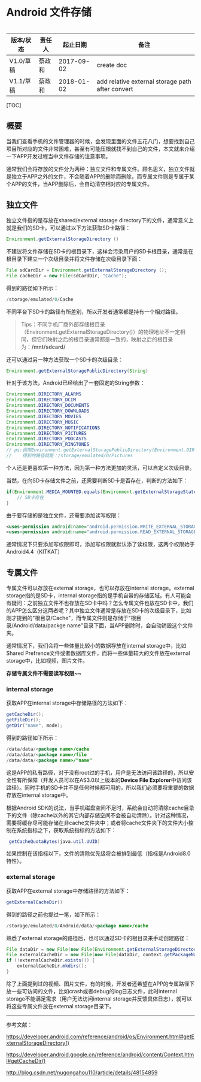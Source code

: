 ﻿# Android 文件存储

# 

| 版本/状态 | 责任人 | 起止日期   | 备注                                             |
| --------- | ------ | ---------- | ------------------------------------------------ |
| V1.0/草稿 | 蔡政和 | 2017-09-02 | create doc                                       |
| V1.1/草稿 | 蔡政和 | 2018-01-02 | add relative external storage path after convert |

[TOC]

## 概要

当我们查看手机的文件管理器的时候，会发现里面的文件五花八门，想要找到自己项目所对应的文件非常困难，甚至有可能压根就找不到自己的文件，本文就来介绍一下APP开发过程当中文件存储的注意事项。

通常我们会将存放的文件分为两种：独立文件和专属文件。顾名思义，独立文件就是独立于APP之外的文件，不会随着APP的删除而删除，而专属文件则是专属于某个APP的文件，当APP删除后，会自动清空相对应的专属文件。

## 独立文件

独立文件指的是存放在shared/external storage directory下的文件，通常意义上就是我们的SD卡。可以通过以下方法获取SD卡路径：

```Java
Environment.getExternalStorageDirectory ()
```

不建议将文件存储在SD卡的根目录下，这样会污染用户的SD卡根目录，通常是在根目录下建立一个次级目录并将文件存储在次级目录下面：

```java
File sdCardDir = Environment.getExternalStorageDirectory ();
File cacheDir = new File(sdCardDir, "Cache");
```

得到的路径如下所示：

```java
/storage/emulated/0/Cache
```

不同平台下SD卡的路径有所差别，所以开发者通常都是持有一个相对路径。

> Tips：不同手机厂商外部存储根目录（Environment.getExternalStorageDirectory()）的物理地址不一定相同，但它们映射之后的根目录通常都是一致的，映射之后的根目录为：**/mnt/sdcard/**

还可以通过另一种方法获取一个SD卡的次级目录：

```java
Environment.getExternalStoragePublicDirectory(String)
```

针对于该方法，Android已经给出了一套固定的String参数：

```java
Environment.DIRECTORY_ALARMS
Environment.DIRECTORY_DCIM
Environment.DIRECTORY_DOCUMENTS
Environment.DIRECTORY_DOWNLOADS
Environment.DIRECTORY_MOVIES
Environment.DIRECTORY_MUSIC
Environment.DIRECTORY_NOTIFICATIONS
Environment.DIRECTORY_PICTURES
Environment.DIRECTORY_PODCASTS
Environment.DIRECTORY_RINGTONES
// ps:调用Environment.getExternalStoragePublicDirectory(Environment.DIRECTORY_PICTURES)
//    得到的路径就是：/storage/emulated/0/Pictures
```

个人还是更喜欢第一种方法，因为第一种方法更加的灵活，可以自定义次级目录。

当然，在向SD卡存储文件之前，还需要判断SD卡是否存在，判断的方法如下：

```java
if(Environment.MEDIA_MOUNTED.equals(Environment.getExternalStorageState())){
	// SD卡存在
}
```

由于要存储的是独立文件，还需要添加读写权限：

```xml
<uses-permission android:name="android.permission.WRITE_EXTERNAL_STORAGE"/>
<uses-permission android:name="android.permission.READ_EXTERNAL_STORAGE"/>
```

通常情况下只要添加写权限即可，添加写权限就默认添了读权限，这两个权限始于Android4.4（KITKAT）

## 专属文件

专属文件可以存放在external storage，也可以存放在internal storage。external storage指的是SD卡，internal storage指的是手机自带的存储区域。有人可能会有疑问：之前独立文件不也存放在SD卡中吗？怎么专属文件也放在SD卡中，我们的APP怎么区分这两者呢？其中独立文件通常是存放在SD卡的次级目录下，比如刚才提到的"根目录/Cache"，而专属文件则是存储于"根目录/Android/data/packge name"目录下面，当APP删除时，会自动销毁这个文件夹。

通常情况下，我们会将一些体量比较小的数据存放在internal storage中，比如Shared Prefrence文件或者数据库文件，而将一些体量较大的文件放在external storage中，比如视频，图片文件。

**存储专属文件不需要读写权限~~**

### internal storage

获取APP在internal storage中存储路径的方法如下：

```java
getCacheDir();
getFileDir();
getDir("name", mode);
```

得到的路径如下所示：

```java
/data/data/<package name>/cache
/data/data/<package name>/file
/data/data/<package name>/"name"
```

这是APP的私有路径，对于没有root过的手机，用户是无法访问该路径的，所以安全性有所保障（开发人员可以在AS3.0以上版本的**Device File Explorer**中访问该路径）。同时手机的SD卡并不是任何时候都可用的，所以我们必须要将重要的数据存放在internal storage中。

根据Android SDK的说法，当手机磁盘空间不足时，系统会自动将清除cache目录下的文件（除cache以外的其它内部存储空间不会被自动清除）。针对这种情况，需要将缓存尽可能存储在非cache文件夹中；或者将cache文件夹下的文件大小控制在系统指标之下，获取系统指标的方法如下：

```java
 getCacheQuotaBytes(java.util.UUID)
```

如果控制在该指标以下，文件的清除优先级将会被排到最低（指标是Android8.0特性）。

### external storage

获取APP在external storage中存储路径的方法如下：

```java
getExternalCacheDir()
```

得到的路径之前也提过一笔，如下所示：

```java
/storage/emulated/0/Android/data/<package name>/cache
```

熟悉了external storage的路径后，也可以通过SD卡的根目录来手动创建路径：

```java
File dataDir = new File(new File(Environment.getExternalStorageDirectory(), "Android"), "data");
File externalCacheDir = new File(new File(dataDir, context.getPackageName()), "cache");
if (!externalCacheDir.exists()) {
	externalCacheDir.mkdirs();
}
```
除了上面提到过的视频、图片文件，有的时候，开发者还希望在APP的专属路径下放一些可访问的文件，比如crash或者debug的log日志文件，此时internal storage不能满足需求（用户无法访问internal storage并反馈具体日志），就可以将这些专属文件放在external storage目录下。



------

参考文献：

https://developer.android.com/reference/android/os/Environment.html#getExternalStorageDirectory()

https://developer.android.google.cn/reference/android/content/Context.html#getCacheDir()

http://blog.csdn.net/nugongahou110/article/details/48154859